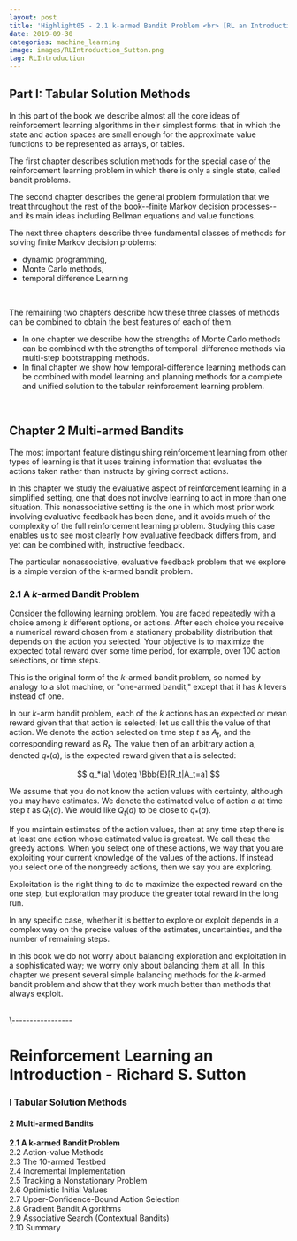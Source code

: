 ```yaml
---
layout: post
title: 'Highlight05 - 2.1 k-armed Bandit Problem <br> [RL an Introduction - S. Sutton]'
date: 2019-09-30
categories: machine_learning
image: images/RLIntroduction_Sutton.png
tag: RLIntroduction
---
```

## Part I: Tabular Solution Methods
In this part of the book we describe almost all the core ideas of reinforcement learning algorithms in their simplest forms: that in which the state and action spaces are small enough for the approximate value functions to be represented as arrays, or tables.
<br>

The first chapter describes solution methods for the special case of the reinforcement learning problem in which there is only a single state, called bandit problems.
<br>

The second chapter describes the general problem formulation that we treat throughout the rest of the book--finite Markov decision processes--and its main ideas including Bellman equations and value functions.
<br>

The next three chapters describe three fundamental classes of methods for solving finite Markov decision problems:
- dynamic programming,
- Monte Carlo methods,
- temporal difference Learning
<br>

The remaining two chapters describe how these three classes of methods can be combined to obtain the best features of each of them.
- In one chapter we describe how the strengths of Monte Carlo methods can be combined with the strengths of temporal-difference methods via multi-step bootstrapping methods.
- In final chapter we show how temporal-difference learning methods can be combined with model learning and planning methods for a complete and unified solution to the tabular reinforcement learning problem.
<br>

## Chapter 2 Multi-armed Bandits
The most important feature distinguishing reinforcement learning from other types of learning is that it uses training information that evaluates the actions taken rather than instructs by giving correct actions.
<br>

In this chapter we study the evaluative aspect of reinforcement learning in a simplified setting, one that does not involve learning to act in more than one situation. This nonassociative setting is the one in which most prior work involving evaluative feedback has been done, and it avoids much of the complexity of the full reinforcement learning problem. Studying this case enables us to see most clearly how evaluative feedback differs from, and yet can be combined with, instructive feedback.
<br>

The particular nonassociative, evaluative feedback problem that we explore is a simple version of the k-armed bandit problem.
<br>

### 2.1 A $k$-armed Bandit Problem
Consider the following learning problem. You are faced repeatedly with a choice among $k$ different options, or actions. After each choice you receive a numerical reward chosen from a stationary probability distribution that depends on the action you selected. Your objective is to maximize the expected total reward over some time period, for example, over 100 action selections, or time steps.
<br>

This is the original form of the $k$-armed bandit problem, so named by analogy to a slot machine, or "one-armed bandit," except that it has $k$ levers instead of one.
<br>

In our $k$-arm bandit problem, each of the $k$ actions has an expected or mean reward given that that action is selected; let us call this the value of that action. We denote the action selected on time step $t$ as $A_t$, and the corresponding reward as $R_t$. The value then of an arbitrary action a, denoted $q_*(a)$, is the expected reward given that a is selected:

$$
q_*(a) \doteq \Bbb{E}[R_t|A_t=a]
$$

We assume that you do not know the action values with certainty, although you may have estimates. We denote the estimated value of action $a$ at time step $t$ as $Q_t(a)$. We would like $Q_t(a)$ to be close to $q_*(a)$.
<br>

If you maintain estimates of the action values, then at any time step there is at least one action whose estimated value is greatest. We call these the greedy actions. When you select one of these actions, we way that you are exploiting your current knowledge of the values of the actions. If instead you select one of the nongreedy actions, then we say you are exploring.
<br>

Exploitation is the right thing to do to maximize the expected reward on the one step, but exploration may produce the greater total reward in the long run.
<br>

In any specific case, whether it is better to explore or exploit depends in a complex way on the precise values of the estimates, uncertainties, and the number of remaining steps.
<br>

In this book we do not worry about balancing exploration and exploitation in a sophisticated way; we worry only about balancing them at all. In this chapter we present several simple balancing methods for the $k$-armed bandit problem and show that they work much better than methods that always exploit.




<br>
\-----------------

# Reinforcement Learning an Introduction - Richard S. Sutton

### I Tabular Solution Methods
#### 2 Multi-armed Bandits
<b>2.1 A k-armed Bandit Problem<br></b>
2.2 Action-value Methods<br>
2.3 The 10-armed Testbed<br>
2.4 Incremental Implementation<br>
2.5 Tracking a Nonstationary Problem<br>
2.6 Optimistic Initial Values<br>
2.7 Upper-Confidence-Bound Action Selection<br>
2.8 Gradient Bandit Algorithms<br>
2.9 Associative Search (Contextual Bandits)<br>
2.10 Summary<br>
